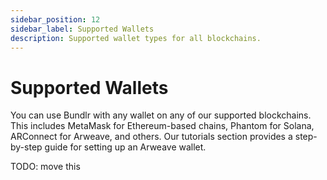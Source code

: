 ```yaml
---
sidebar_position: 12
sidebar_label: Supported Wallets
description: Supported wallet types for all blockchains.
---
```


# Supported Wallets

You can use Bundlr with any wallet on any of our supported blockchains. This includes MetaMask for Ethereum-based chains, Phantom for Solana, ARConnect for Arweave, and others. Our tutorials section provides a step-by-step guide for setting up an Arweave wallet.

TODO: move this
